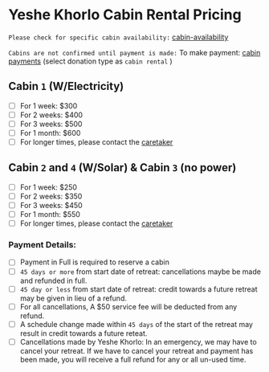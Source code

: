 # Yeshe Khorlo Cabin Rental Pricing

```Please check for specific cabin availability:``` [cabin-availability](mailto:retreats@yeshekhorlousa.com)

```Cabins are not confirmed until payment is made:```
To make payment: [cabin payments](https://yeshekhorlousa.com/donations-and-payments/) (select donation type as ```cabin rental``` )

## Cabin ```1``` (W/Electricity)
- [ ] For 1 week: $300
- [ ] For 2 weeks: $400
- [ ] For 3 weeks: $500
- [ ] For 1 month: $600
- [ ] For longer times, please contact the [caretaker](mailto:retreats@yeshekhorlousa.com)

## Cabin ```2``` and ```4``` (W/Solar) & Cabin ```3``` (no power)
- [ ] For 1 week: $250
- [ ] For 2 weeks: $350
- [ ] For 3 weeks: $450
- [ ] For 1 month: $550
- [ ] For longer times, please contact the [caretaker](mailto:retreats@yeshekhorlousa.com)

[//]: # (daily price is $20 if not a full week)

### Payment Details:
- [ ] Payment in Full is required to reserve a cabin
- [ ] ```45 days or more``` from start date of retreat: cancellations maybe be made and refunded in full.
- [ ] ```45 day or less``` from start date of retreat: credit towards a future retreat may be given in lieu of a refund.
- [ ] For all cancellations, A $50 service fee will be deducted from any refund.
- [ ] A schedule change made within ```45 days``` of the start of the retreat may result in credit towards a future reteat.
- [ ] Cancellations made by Yeshe Khorlo: In an emergency, we may have to cancel your retreat. If we have to cancel your retreat and payment has been made, you will receive a full refund for any or all un-used time.
